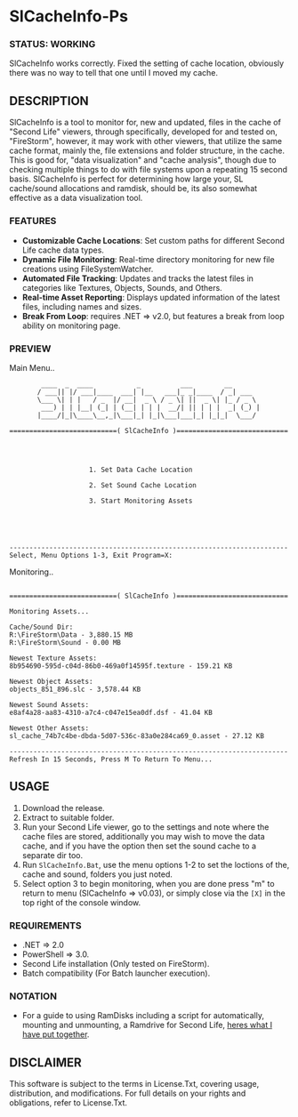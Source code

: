 # SlCacheInfo-Ps

### STATUS: WORKING
SlCacheInfo works correctly. Fixed the setting of cache location, obviously there was no way to tell that one until I moved my cache.

## DESCRIPTION
SlCacheInfo is a tool to monitor for, new and updated, files in the cache of "Second Life" viewers, through specifically, developed for and tested on, "FireStorm", however, it may work with other viewers, that utilize the same cache format, mainly the, file extensions and folder structure, in the cache. This is good for, "data visualization" and "cache analysis", though due to checking multiple things to do with file systems upon a repeating 15 second basis. SlCacheInfo is perfect for determining how large your, SL cache/sound allocations and ramdisk, should be, its also somewhat effective as a data visualization tool. 

### FEATURES
- **Customizable Cache Locations**: Set custom paths for different Second Life cache data types.
- **Dynamic File Monitoring**: Real-time directory monitoring for new file creations using FileSystemWatcher.
- **Automated File Tracking**: Updates and tracks the latest files in categories like Textures, Objects, Sounds, and Others.
- **Real-time Asset Reporting**: Displays updated information of the latest files, including names and sizes.
- **Break From Loop**: requires .NET => v2.0, but features a break from loop ability on monitoring page.

### PREVIEW
Main Menu..
```
        ____  _  ____           _          ___        __
       / ___|| |/ ___|____  ___| |__   ___|_ _|____  / _| ___
       \___ \| | |   / _  |/ __|  _ \ / _ \| ||  _ \| |_ / _ \
        ___) | | |__| (_| | (__| | | |  __/| || | | |  _| (_) |
       |____/|_|\____\__,_|\___|_| |_|\___|___|_| |_|_|  \___/

===========================( SlCacheInfo )============================




                    1. Set Data Cache Location

                    2. Set Sound Cache Location

                    3. Start Monitoring Assets





----------------------------------------------------------------------
Select, Menu Options 1-3, Exit Program=X:

```
Monitoring..
```

===========================( SlCacheInfo )============================

Monitoring Assets...

Cache/Sound Dir:
R:\FireStorm\Data - 3,880.15 MB
R:\FireStorm\Sound - 0.00 MB

Newest Texture Assets:
8b954690-595d-c04d-86b0-469a0f14595f.texture - 159.21 KB

Newest Object Assets:
objects_851_896.slc - 3,578.44 KB

Newest Sound Assets:
e8af4a28-aa83-4310-a7c4-c047e15ea0df.dsf - 41.04 KB

Newest Other Assets:
sl_cache_74b7c4be-dbda-5d07-536c-83a0e284ca69_0.asset - 27.12 KB

----------------------------------------------------------------------
Refresh In 15 Seconds, Press M To Return To Menu...

```

## USAGE
1. Download the release.
2. Extract to suitable folder.
3. Run your Second Life viewer, go to the settings and note where the cache files are stored, additionally you may wish to move the data cache, and if you have the option then set the sound cache to a separate dir too.
4. Run `SlCacheInfo.Bat`, use the menu options 1-2 to set the loctions of the, cache and sound, folders you just noted.
5. Select option 3 to begin monitoring, when you are done press "m" to return to menu (SlCacheInfo => v0.03), or simply close via the `[X]` in the top right of the console window.

### REQUIREMENTS
- .NET => 2.0
- PowerShell => 3.0.
- Second Life installation (Only tested on FireStorm).
- Batch compatibility (For Batch launcher execution).

### NOTATION
- For a guide to using RamDisks including a script for automatically, mounting and unmounting, a Ramdrive for Second Life, [heres what I have put together](https://github.com/wiseman-timelord/RamDiskTempHelp-Ba).

## DISCLAIMER
This software is subject to the terms in License.Txt, covering usage, distribution, and modifications. For full details on your rights and obligations, refer to License.Txt.
